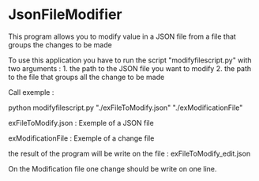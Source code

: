 # JsonFileModifier
This program allows you to modify value in a JSON file from a file that groups the changes to be made

To use this application you have to run the script "modifyfilescript.py" with two arguments :
    1. the path to the JSON file you want to modify 
    2. the path to the file that groups all the change to be made
    
Call exemple : 

   python modifyfilescript.py "./exFileToModify.json" "./exModificationFile" 
   
   
exFileToModify.json : Exemple of a JSON file

exModificationFile : Exemple of a change file

the result of the program will be write on the file : exFileToModify_edit.json
   
On the Modification file one change should be write on one line. 

